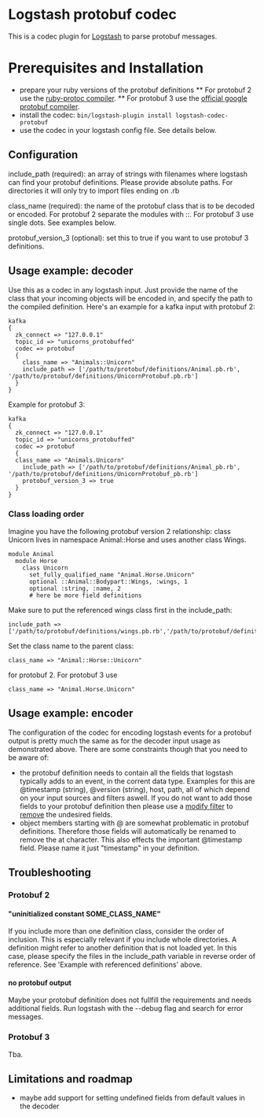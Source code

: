 # Logstash protobuf codec

This is a codec plugin for [Logstash](https://github.com/elastic/logstash) to parse protobuf messages.

# Prerequisites and Installation
 
* prepare your ruby versions of the protobuf definitions
** For protobuf 2 use the [ruby-protoc compiler](https://github.com/codekitchen/ruby-protocol-buffers).
** For protobuf 3 use the [official google protobuf compiler](https://developers.google.com/protocol-buffers/docs/reference/ruby-generated).
* install the codec: `bin/logstash-plugin install logstash-codec-protobuf`
* use the codec in your logstash config file. See details below.

## Configuration

include_path  (required): an array of strings with filenames where logstash can find your protobuf definitions. Please provide absolute paths. For directories it will only try to import files ending on .rb

class_name    (required): the name of the protobuf class that is to be decoded or encoded. For protobuf 2 separate the modules with ::. For protobuf 3 use single dots. See examples below.

protobuf_version_3 (optional): set this to true if you want to use protobuf 3 definitions. 

## Usage example: decoder

Use this as a codec in any logstash input. Just provide the name of the class that your incoming objects will be encoded in, and specify the path to the compiled definition.
Here's an example for a kafka input with protobuf 2:

	kafka 
	{
	  zk_connect => "127.0.0.1"
	  topic_id => "unicorns_protobuffed"
	  codec => protobuf 
	  {
	    class_name => "Animals::Unicorn"
	    include_path => ['/path/to/protobuf/definitions/Animal.pb.rb', '/path/to/protobuf/definitions/UnicornProtobuf.pb.rb']
	  }
	}

Example for protobuf 3:

	kafka 
	{
	  zk_connect => "127.0.0.1"
	  topic_id => "unicorns_protobuffed"
	  codec => protobuf 
	  {
      class_name => "Animals.Unicorn"
	    include_path => ['/path/to/protobuf/definitions/Animal_pb.rb', '/path/to/protobuf/definitions/UnicornProtobuf_pb.rb']
	    protobuf_version_3 => true
	  }
	}	 

### Class loading order

Imagine you have the following protobuf version 2 relationship: class Unicorn lives in namespace Animal::Horse and uses another class Wings. 

	module Animal
	  module Horse
	    class Unicorn
	      set_fully_qualified_name "Animal.Horse.Unicorn"
	      optional ::Animal::Bodypart::Wings, :wings, 1
	      optional :string, :name, 2
	      # here be more field definitions

Make sure to put the referenced wings class first in the include_path:

	include_path => ['/path/to/protobuf/definitions/wings.pb.rb','/path/to/protobuf/definitions/unicorn.pb.rb']

Set the class name to the parent class:
	
	class_name => "Animal::Horse::Unicorn"

for protobuf 2. For protobuf 3 use 

	class_name => "Animal.Horse.Unicorn"


## Usage example: encoder

The configuration of the codec for encoding logstash events for a protobuf output is pretty much the same as for the decoder input usage as demonstrated above. There are some constraints though that you need to be aware of:
* the protobuf definition needs to contain all the fields that logstash typically adds to an event, in the corrent data type. Examples for this are @timestamp (string), @version (string), host, path, all of which depend on your input sources and filters aswell. If you do not want to add those fields to your protobuf definition then please use a [modify filter](https://www.elastic.co/guide/en/logstash/current/plugins-filters-mutate.html) to [remove](https://www.elastic.co/guide/en/logstash/current/plugins-filters-mutate.html#plugins-filters-mutate-remove_field) the undesired fields.
* object members starting with @ are somewhat problematic in protobuf definitions. Therefore those fields will automatically be renamed to remove the at character. This also effects the important @timestamp field. Please name it just "timestamp" in your definition.


## Troubleshooting

### Protobuf 2 
#### "uninitialized constant SOME_CLASS_NAME"

If you include more than one definition class, consider the order of inclusion. This is especially relevant if you include whole directories. A definition might refer to another definition that is not loaded yet. In this case, please specify the files in the include_path variable in reverse order of reference. See 'Example with referenced definitions' above.

#### no protobuf output

Maybe your protobuf definition does not fullfill the requirements and needs additional fields. Run logstash with the --debug flag and search for error messages.

### Protobuf 3

Tba.

## Limitations and roadmap

* maybe add support for setting undefined fields from default values in the decoder


